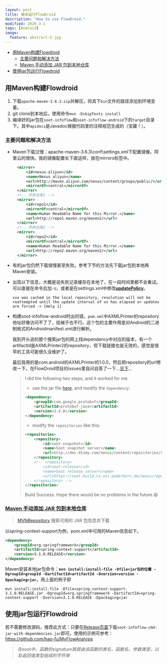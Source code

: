 ```yaml
---
layout: post
title: 编译运行FlowDroid
description: "How to use FlowDroid."
modified: 2020-3-1
tags: [Android]
image:
  feature: abstract-5.jpg
---
```

<!-- TOC -->

- [用Maven构建Flowdroid](#用maven构建flowdroid)
    - [主要问题和解决方法](#主要问题和解决方法)
    - [Maven 手动添加 JAR 包到本地仓库](#maven-手动添加-jar-包到本地仓库)
- [使用jar包运行Flowdroid](#使用jar包运行flowdroid)

<!-- /TOC -->
<!--more-->

## 用Maven构建Flowdroid

1. 下载`apache-maven-3.6.3.zip`并解压，将其下`bin`文件的路径添加到环境变量。
2. git clone到本地后，使用命令`mvn -DskipTests install`
3. 编译好的jar包在`soot-infoflow`和`soot-infoflow-android`下的`target`目录下。其中`apidocs`是Javadoc根据代码里的注释规范生成的（宝藏！）。

### 主要问题和解决方法

- Maven下载过慢：apache-maven-3.6.3\conf\settings.xml下配置镜像。阿里云的很快。我的镜像配置长下面这样，放在mirrors标签中。

  ```xml
    <mirror>
        <id>nexus-aliyun</id>
        <name>Nexus aliyun</name>
        <url>http://maven.aliyun.com/nexus/content/groups/public/</url>
        <mirrorOf>central</mirrorOf>
    </mirror>
    <!-- 中央仓库1 -->
    <mirror>
        <id>repo1</id>
        <mirrorOf>central</mirrorOf>
        <name>Human Readable Name for this Mirror.</name>
        <url>http://repo1.maven.org/maven2/</url>
    </mirror>
    <!-- 中央仓库2 -->
    <mirror>
        <id>repo2</id>
        <mirrorOf>central</mirrorOf>
        <name>Human Readable Name for this Mirror.</name>
        <url>http://repo2.maven.org/maven2/</url>
    </mirror>
  ```

- 有的jar包仍然下载很慢甚至失败。参考下节的方法先下载jar包到本地再Maven安装。

- 出现以下信息，大概是说失败记录缓存在本地了，在一段时间里都不会重试。可以直接在命令后加`-U`，或者是在settings.xml中修改[**updatePolicy**](https://stackoverflow.com/questions/4856307/when-maven-says-resolution-will-not-be-reattempted-until-the-update-interval-of)。

  ```shell
  xxx was cached in the local repository, resolution will not be reattempted until the update interval of xx has elapsed or updates are forced -> [Help 1]
  ```

- 构建soot-infoflow-android时出的错，`pom.xml`中AXMLPrinter的repository地址好像访问不了了，挂梯子也不行。这个包的主要作用是对Android的二进制格式的Androidmanifest.xml进行解析。

  我到开头说的那个搜索jar包的网上找dependency中对应的版本，有一个artifactId是AXMLPrinter2的repository，但下载链接也是无效的，感觉是很早的工具可能很久没维护了。

  最后我用的是com.android的AXMLPrinter的1.0.0，然后把repository的url修改一下。在FlowDroid项目的issues里自问自答了一下...[见下](https://github.com/secure-software-engineering/FlowDroid/issues/237)...

  > I did the following two steps, and it worked for me.
  >
  > - use the jar file [here](https://mvnrepository.com/artifact/com.android/AXMLPrinter/1.0.0), and modify the `dependency`:
  >
  > ```xml
  > <dependency>
  > 	<groupId>com.google.protobuf</groupId>
  > 	<artifactId>protobuf-java</artifactId>
  > 	<version>3.4.0</version>
  > </dependency>
  > ```
  >
  >
  > - modify the `repositories` like this:
  >
  > ```xml
  > <repositories>
  > 	<repository>
  > 		<id>soot-snapshot</id>
  > 		<name>Soot snapshot server</name>
  > 		<url>http://dev.91xmy.com/nexus/content/repositories/releases/</url>
  > 	</repository>
  > 	<!-- <repository>
  > 		<id>soot-release</id>
  > 		<name>Soot release server</name>
  > 		<url>https://soot-build.cs.uni-paderborn.de/nexus/repository/soot-release/</url>
  > 	</repository> -->
  > </repositories>
  > ```
  >
  > Build Success. Hope there would be no problems in the future.😄

### [Maven 手动添加 JAR 包到本地仓库](http://www.blogjava.net/fancydeepin/archive/2012/06/12/maven3-install-jar.html)

> [MVNRepository](http://mvnrepository.com/) 搜索可用的 JAR 包信息并下载

以spring-context-support为例，pom.xml中可用的Maven信息如下。

```xml
<dependency>
    <groupId>org.springframework</groupId>
    <artifactId>spring-context-support</artifactId>
    <version>3.1.0.RELEASE</version>
</dependency>
```

Maven安装本地jar包命令：**`mvn install:install-file -Dfile=jar包的位置 -DgroupId=groupId -DartifactId=artifactId -Dversion=version -Dpackaging=jar`**。用上面的例子即

```shell
mvn install:install-file -Dfile=spring-context-support-3.1.0.RELEASE.jar -DgroupId=org.springframework -DartifactId=spring-context-support -Dversion=3.1.0.RELEASE -Dpackaging=jar
```

## 使用jar包运行Flowdroid

若不需要修改源码，推荐此方式：只要在[Release页面](https://github.com/secure-software-engineering/FlowDroid/releases)下载`soot-infoflow-cmd-jar-with-dependencies.jar`即可。使用的示例可参考：https://github.com/hao-fu/MyFlowAnalysis

> *在soot中，函数的signature就是由该函数的类名，函数名，参数类型，以及返回值类型组成的字符串*
